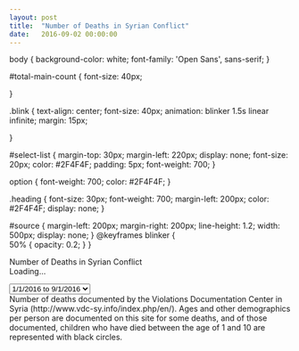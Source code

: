 ```yaml
---
layout: post
title:  "Number of Deaths in Syrian Conflict"
date:   2016-09-02 00:00:00
---
```


body {
	background-color: white;
	 font-family: 'Open Sans', sans-serif;
}

#total-main-count {
	font-size: 40px; 
	
}

.blink {
	text-align: center; 
	font-size: 40px;
	animation: blinker 1.5s linear infinite;
	margin: 15px;
  
}

#select-list {
	margin-top: 30px;
	margin-left: 220px;
	display: none; 
	font-size: 20px;
	color: #2F4F4F;
	padding: 5px;
	font-weight: 700; 
}

option {
	font-weight: 700; 
	color: #2F4F4F;
}

.heading {
	font-size: 30px;
	font-weight: 700; 
	margin-left: 200px;
	color: #2F4F4F;
	display: none;
}

#source {
	margin-left: 200px; 
	margin-right: 200px;
	line-height: 1.2;
	width: 500px;
	display: none;
}
@keyframes blinker {  
  50% { opacity: 0.2; }
}



</style>
<body>

<div class="heading">Number of Deaths in Syrian Conflict</div>
<div class="blink">Loading...</p></div>


<select id="select-list">
	<option value="2016">1/1/2016 to 9/1/2016</option>
	<option value="2011">2011</option>
	<option value="2012">2012</option>
	<option value="2013">2013</option>
	<option value="2014">2014</option>
	<option value="2015">2015</option>
</select>

<div id="charting"></div>
<div id="source">
	Number of deaths documented by the Violations Documentation Center in Syria (http://www.vdc-sy.info/index.php/en/). Ages and other demographics per person are documented on this site for some deaths, and of those documented, children who have died between the age of 1 and 10 are represented with black circles.
	
</div>
</body>
<script src="http://d3js.org/d3.v3.min.js"></script>
<script src="http://code.jquery.com/ui/1.11.4/themes/smoothness/jquery-ui.css"></script>
<script src="http://code.jquery.com/jquery-1.10.2.js"></script>
  <script src="http://code.jquery.com/ui/1.11.4/jquery-ui.js"></script>
  <link href="https://fonts.googleapis.com/css?family=Open+Sans" rel="stylesheet">
<script>

$(document).ready(function(){
    setTimeout(function () {  	
	$('.blink').fadeOut("medium");
	    }, 200);
	
	setTimeout(function () {  	
	$('#select-list').fadeIn("medium");
	$('.heading').fadeIn("medium");
	$('#source').fadeIn("medium");
	    }, 200);
	
	setTimeout(function () {  	
	$('#source').fadeIn("medium");
	    }, 200);    
	    
	    
});

var node_range = 11407

var margin = {top: 50, right: 200, bottom: 50, left: 200};

var width = 900 - margin.left - margin.right,
    height = 500 - margin.top - margin.bottom;

 var nodes = d3.range(node_range).map(function() { return { 
    cx: Math.random() * width  , 
	    cy: Math.random() * height  } 
});

var svg = d3.select("#charting").append("svg")
    .attr("width", width + margin.left + margin.right)
    .attr("height", height + margin.top + margin.bottom)
	.append("g")
    .attr("transform", "translate(" + margin.left + "," + margin.top + ")")
	.attr("border", "1px solid black");

var formatComma = d3.format(","); 
svg.append("g")
	.append('text')
    .attr("x", 180)
    .attr("y", height/2)
    .text(function() { return formatComma(node_range); })
	.attr("id", 'total-main-count')
	.attr("fill", "#2F4F4F");

// Append each circle in nodes to SVG
for (var i = 0; i < nodes.length; i++) {
    svg.append("circle")
    .attr("id","blah")
    .attr("cx", nodes[i].cx)
    .attr("cy", nodes[i].cy)
    .attr("r", function() {if (i<=312) { return 1.2} else { return .8}; })
    .attr("fill", function(){if (i<=312) {return "black"} else {return "#ff3232"}; })
    .style("stroke", "none");
}

d3.select("#select-list").on("change", function() {

d3.selectAll("#blah").attr("fill", "white"); 
d3.selectAll("#total-main-count").attr("fill", "white"); 

var selectedValue = d3.event.target.value;

	$('.blink').fadeIn("medium");

	$(document).ready(function(){
    setTimeout(function () {  	
	$('.blink').fadeOut("medium");
    }, 200);
});

var formatComma = d3.format(","); 

if (selectedValue == "2016") {

	var node_range = 11407; 

	var nodes = d3.range(node_range).map(function() { return { 
	  cx: Math.random() * width  , 
	    cy: Math.random() * height  } 
	   }); 

	for (var i = 0; i < nodes.length; i++) {
	    svg.append("circle")
	     .attr("id","blah")
	    .attr("cx", nodes[i].cx)
	    .attr("cy", nodes[i].cy)
	    .attr("r", function() {if (i<=312) { return 1.2} else { return 0.8}; })
		.attr("fill", function(){if (i<=312) {return "black"} else {return "#ff3232"}; })
        .style("stroke", "none");
	}
	
	
	svg.append("g")
	.append('text')
    .attr("x", 180)
    .attr("y", height/2)
    .text(function() { return formatComma(node_range); })
	.attr("id", 'total-main-count')
	.attr("fill", "#2F4F4F");

}

else if (selectedValue == "2011") {
	
	var node_range = 4834; 
	
	var nodes = d3.range(node_range).map(function() { return { 
	    	    cx: Math.random() * width  , 
	    cy: Math.random() * height  } 
	   }); 

	 
	for (var i = 0; i < nodes.length; i++) {
	    svg.append("circle")
	    	    .attr("id","blah")
	    .attr("cx", nodes[i].cx)
	    .attr("cy", nodes[i].cy)
	    .attr("r", function() {if (i<=78) { return 1.2} else { return 0.8}; })
		.attr("fill", function(){if (i<=78) {return "black"} else {return "#ff3232"}; })
	    .style("stroke", "none");
	}
	
svg.append("g")
	.append('text')
    .attr("x", 180)
    .attr("y", height/2)
    .text(function() { return formatComma(node_range); })
	.attr("id", 'total-main-count')
	.attr("fill", "#2F4F4F");
}

else if (selectedValue == "2012") {
// Append each circle in nodes to SVG
	var node_range = 38584; 

	var nodes = d3.range(node_range).map(function() { return { 
	    cx: Math.random() * width  , 
	    cy: Math.random() * height  } 

	                                        });
											
svg.append("g")
	.append('text')
    .attr("x", 180)
    .attr("y", height/2)
    .text(function() { return formatComma(node_range); })
	.attr("id", 'total-main-count')
	.attr("fill", "#2F4F4F");


	for (var i = 0; i < nodes.length; i++) {
	    svg.append("circle")
	    	    .attr("id","blah")
	    .attr("cx", nodes[i].cx)
	    .attr("cy", nodes[i].cy)
	    .attr("r", function() {if (i<=1109) { return 1.2} else { return 0.8}; })
		.attr("fill", function(){if (i<=1109) {return "black"} else {return "#ff3232"}; })
	    .style("stroke", "none");
	}
	
}
else if (selectedValue == "2013") {

	var node_range = 40305; 

	var nodes = d3.range(node_range).map(function() { return { 
		cx: Math.random() * width  , 
	    cy: Math.random() * height  } 
 });

 svg.append("g")
	.append('text')
    .attr("x", 180)
    .attr("y", height/2)
    .text(function() { return formatComma(node_range); })
	.attr("id", 'total-main-count')
	.attr("fill", "#2F4F4F");


	for (var i = 0; i < nodes.length; i++) {
	    svg.append("circle")
	    	    .attr("id","blah")
	    .attr("cx", nodes[i].cx)
	    .attr("cy", nodes[i].cy)
	    .attr("r", function() {if (i<=1393) { return 1.2} else { return 0.8}; })
		.attr("fill", function(){if (i<=1393) {return "black"} else {return "#ff3232"}; })
	    .style("stroke", "none");
	}
	console.log('2013'); 
}

else if (selectedValue == "2014") {

	var node_range = 26662; 

	var nodes = d3.range(node_range).map(function() { return { 
	    cx: Math.random() * width  , 
	    cy: Math.random() * height  } 
 });

 svg.append("g")
	.append('text')
    .attr("x", 180)
    .attr("y", height/2)
    .text(function() { return formatComma(node_range); })
	.attr("id", 'total-main-count')
	.attr("fill", "#2F4F4F");
					

	for (var i = 0; i < nodes.length; i++) {
	    svg.append("circle")
		.attr("id","blah")
	    .attr("cx", nodes[i].cx)
	    .attr("cy", nodes[i].cy)
	    .attr("r", function() {if (i<=957) { return 1.2} else { return 0.8}; })
		.attr("fill", function(){if (i<=957) {return "black"} else {return "#ff3232"}; })
	    .style("stroke", "none");
	}

}

else if (selectedValue == "2015") {
// Append each circle in nodes to SVG
	var node_range = 18089; 

	var nodes = d3.range(node_range).map(function() { return { 
	    cx: Math.random() * width  , 
	    cy: Math.random() * height  } 
	});
	
svg.append("g")
	.append('text')
    .attr("x", 180)
    .attr("y", height/2)
    .text(function() { return formatComma(node_range); })
	.attr("id", 'total-main-count')
	.attr("fill", "#2F4F4F");


	for (var i = 0; i < nodes.length; i++) {
	    svg.append("circle")
	    .attr("id","blah")
	    .attr("cx", nodes[i].cx)
	    .attr("cy", nodes[i].cy)
	    .attr("r", function() {if (i<=465) { return 1.2} else { return 0.8}; })
		.attr("fill", function(){if (i<=465) {return "black"} else {return "#ff3232"}; })	    .style("stroke", "none")
	    .style("stroke-width", 1);
	}
	console.log('2015'); 
}
 })


</script>


